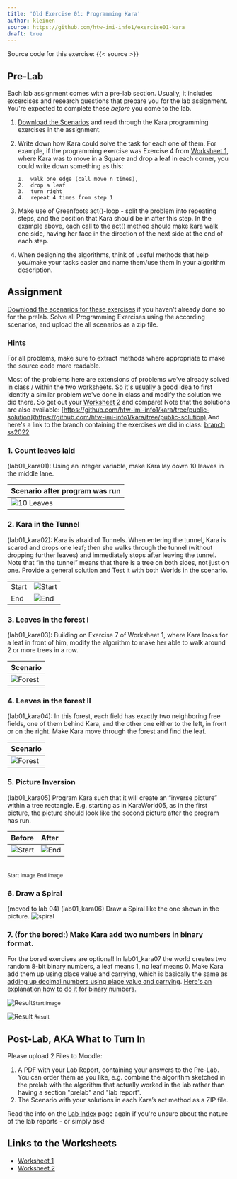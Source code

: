 ```yaml
---
title: 'Old Exercise 01: Programming Kara'
author: kleinen
source: https://github.com/htw-imi-info1/exercise01-kara
draft: true
---
```


Source code for this exercise: {{< source >}}

## Pre-Lab
Each lab assignment comes with a pre-lab section. Usually, it includes excercises and research questions that prepare you for the lab assignment.
You're expected to complete these *before* you come to the lab.

1.   [Download the Scenarios][1] and read through the Kara programming exercises in the assignment.
2.   Write down how Kara could solve the task for each one of them. For example, if the programming exercise was Exercise 4 from [Worksheet 1](../../material/info1-02-worksheet-kara-1.pdf), where Kara was to move in a Square and drop a leaf in each corner, you could write down something as this:

         1.  walk one edge (call move n times),
         2.  drop a leaf
         3.  turn right
         4.  repeat 4 times from step 1

5. Make use of Greenfoots act()-loop - split the problem into repeating steps, and the position that Kara should be in after this step. In the example above, each call to the act() method should make kara walk one side, having her face in the direction of the next side at the end of each step.
4. When designing the algorithms, think of useful methods that help you/make your tasks easier and name them/use them in your algorithm description.

## Assignment

[Download the scenarios for these exercises][1] if you haven't already done so for the prelab.
Solve all Programming Exercises using the according scenarios, and upload the all scenarios as a zip file.

### Hints

For all problems, make sure to extract methods where appropriate to make the source code more readable.

Most of the problems here are extensions of problems we've already solved in class / within the two worksheets.
So it's usually a good idea to first identify a similar problem we've done in class
and modify the solution we did there.
So get out your [Worksheet 2](../../material/info1-04-worksheet-kara-2.pdf) and compare!
Note that the solutions are also available:
[https://github.com/htw-imi-info1/kara/tree/public-solution](https://github.com/htw-imi-info1/kara/tree/public-solution)
And here's a link to the branch containing the exercises we did in class: [branch ss2022](https://github.com/htw-imi-info1/kara/tree/ss2022)

### 1. Count leaves laid
(lab01_kara01): Using an integer variable, make Kara lay down 10 leaves in the middle lane.

| Scenario after program was run                       |
|:-----------------------------------------------------|
| ![10 Leaves](../images/kara/kara-exercise-01-01.jpg) |


### 2.  Kara in the Tunnel
(lab01_kara02): Kara is afraid of Tunnels. When entering the tunnel, Kara is scared and drops one leaf; then she walks through the tunnel (without dropping further leaves) and immediately stops after leaving the tunnel. Note that &#8220;in the tunnel&#8221; means that there is a tree on both sides, not just on one. Provide a general solution and Test it with both Worlds in the scenario.

|       |                                                       |
|:------|:------------------------------------------------------|
| Start | ![Start](../images/kara/kara-exercise01-02-start.jpg) |
| End   | ![End](../images/kara/kara-exercise01-02-end.jpg)     |

### 3.  Leaves in the forest I
(lab01_kara03): Building on Exercise 7 of Worksheet 1, where Kara looks for a leaf in front of him, modify the algorithm to make her able to walk around 2 or more trees in a row.

| Scenario                                               |
|:-------------------------------------------------------|
| ![Forest](../images/kara/kara-exercise01-03-start.jpg) |

### 4.  Leaves in the forest II

(lab01_kara04): In this forest, each field has exactly two neighboring free fields, one of them behind Kara, and the other one either to the left, in front or on the right. Make Kara move through the forest and find the leaf.

| Scenario                                               |
|:-------------------------------------------------------|
| ![Forest](../images/kara/kara-exercise01-04-start.jpg) |

### 5.  Picture Inversion
(lab01_kara05) Program Kara such that it will create an &#8220;inverse picture&#8221; within a tree rectangle. E.g. starting as in KaraWorld05, as in the first picture, the picture should look like the second picture after the program has run.

| Before                                                | After                                               |
|:------------------------------------------------------|:----------------------------------------------------|
| ![Start](../images/kara/kara-exercise01-07-start.jpg) | ![End](../images/kara/kara-exercise01-inverted.jpg) |

<br><small class = "float-right">Start Image</small>
<small class = "float-right">End Image</small>

### 6.  Draw a Spiral
(moved to lab 04)
 (lab01_kara06) Draw a Spiral like the one shown in the picture.
![spiral](../images/kara/kara-exercise01-spiral.jpg)


### 7. (for the bored:) Make Kara add two numbers in binary format.
For the bored exercises are optional!
 In lab01_kara07 the world creates two random 8-bit binary numbers, a leaf means 1, no leaf means 0. Make Kara add them up using place value and carrying, which is basically the same as [adding up decimal numbers using place value and carrying](https://www.khanacademy.org/math/4th-engage-ny/engage-4th-module-1/4th-module-1-topic-d/v/carrying-when-adding-three-digit-numbers). [Here's an explanation how to do it for binary numbers.](https://www.wikihow.com/Add-Binary-Numbers#Addingbinary_Numbers_Using_Place_Value_sub)

 ![Result](../images/kara/kara-exercise01-07-before.jpg)<small class = "float-right">Start Image</small>

![Result](../images/kara/kara-exercise01-07-after.jpg)
<small class = "float-right">Result</small>

## Post-Lab, AKA What to Turn In

Please upload 2 Files to Moodle:

1.  A PDF with your Lab Report, containing your answers to the Pre-Lab. You can order them as you like, e.g.
    combine the algorithm sketched in the prelab with the algorithm that actually worked in the lab rather than having a section "prelab" and "lab report".
2.  The Scenario with your solutions in each Kara&#8217;s act method as a ZIP file.

Read the info on the [Lab Index](../) page again if you're unsure about the nature of the lab reports - or simply ask!

 [1]: https://github.com/htw-imi-info1/exercise01-kara

## Links to the Worksheets

 * [Worksheet 1](../../material/info1-02-worksheet-kara-1.pdf)
 * [Worksheet 2](../../material/info1-04-worksheet-kara-2.pdf)
